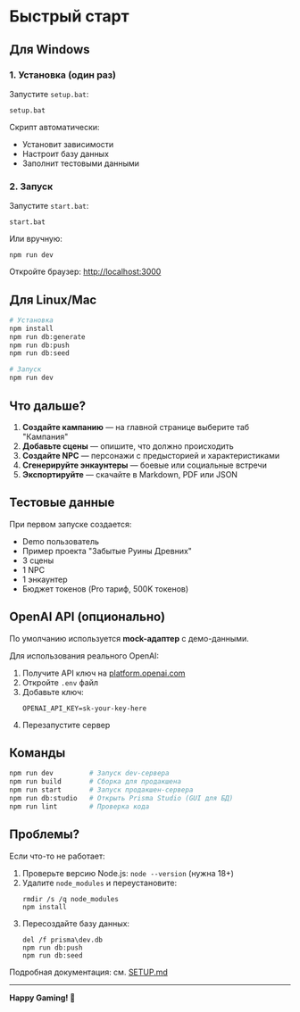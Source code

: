 # Быстрый старт

## Для Windows

### 1. Установка (один раз)

Запустите `setup.bat`:

```
setup.bat
```

Скрипт автоматически:
- Установит зависимости
- Настроит базу данных
- Заполнит тестовыми данными

### 2. Запуск

Запустите `start.bat`:

```
start.bat
```

Или вручную:

```
npm run dev
```

Откройте браузер: [http://localhost:3000](http://localhost:3000)

## Для Linux/Mac

```bash
# Установка
npm install
npm run db:generate
npm run db:push
npm run db:seed

# Запуск
npm run dev
```

## Что дальше?

1. **Создайте кампанию** — на главной странице выберите таб "Кампания"
2. **Добавьте сцены** — опишите, что должно происходить
3. **Создайте NPC** — персонажи с предысторией и характеристиками
4. **Сгенерируйте энкаунтеры** — боевые или социальные встречи
5. **Экспортируйте** — скачайте в Markdown, PDF или JSON

## Тестовые данные

При первом запуске создается:
- Demo пользователь
- Пример проекта "Забытые Руины Древних"
- 3 сцены
- 1 NPC
- 1 энкаунтер
- Бюджет токенов (Pro тариф, 500K токенов)

## OpenAI API (опционально)

По умолчанию используется **mock-адаптер** с демо-данными.

Для использования реального OpenAI:

1. Получите API ключ на [platform.openai.com](https://platform.openai.com)
2. Откройте `.env` файл
3. Добавьте ключ:
   ```
   OPENAI_API_KEY=sk-your-key-here
   ```
4. Перезапустите сервер

## Команды

```bash
npm run dev         # Запуск dev-сервера
npm run build       # Сборка для продакшена
npm run start       # Запуск продакшен-сервера
npm run db:studio   # Открыть Prisma Studio (GUI для БД)
npm run lint        # Проверка кода
```

## Проблемы?

Если что-то не работает:

1. Проверьте версию Node.js: `node --version` (нужна 18+)
2. Удалите `node_modules` и переустановите:
   ```
   rmdir /s /q node_modules
   npm install
   ```
3. Пересоздайте базу данных:
   ```
   del /f prisma\dev.db
   npm run db:push
   npm run db:seed
   ```

Подробная документация: см. [SETUP.md](SETUP.md)

---

**Happy Gaming! 🎲**

